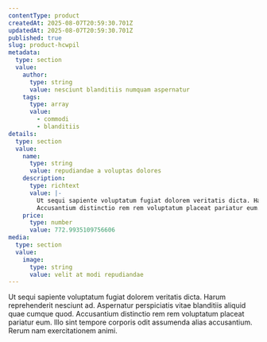 ```yaml
---
contentType: product
createdAt: 2025-08-07T20:59:30.701Z
updatedAt: 2025-08-07T20:59:30.701Z
published: true
slug: product-hcwpil
metadata:
  type: section
  value:
    author:
      type: string
      value: nesciunt blanditiis numquam aspernatur
    tags:
      type: array
      value:
        - commodi
        - blanditiis
details:
  type: section
  value:
    name:
      type: string
      value: repudiandae a voluptas dolores
    description:
      type: richtext
      value: |-
        Ut sequi sapiente voluptatum fugiat dolorem veritatis dicta. Harum reprehenderit nesciunt ad. Aspernatur perspiciatis vitae blanditiis aliquid quae cumque quod.
        Accusantium distinctio rem rem voluptatum placeat pariatur eum. Illo sint tempore corporis odit assumenda alias accusantium. Rerum nam exercitationem animi.
    price:
      type: number
      value: 772.9935109756606
media:
  type: section
  value:
    image:
      type: string
      value: velit at modi repudiandae
---
```


Ut sequi sapiente voluptatum fugiat dolorem veritatis dicta. Harum reprehenderit nesciunt ad. Aspernatur perspiciatis vitae blanditiis aliquid quae cumque quod.
Accusantium distinctio rem rem voluptatum placeat pariatur eum. Illo sint tempore corporis odit assumenda alias accusantium. Rerum nam exercitationem animi.